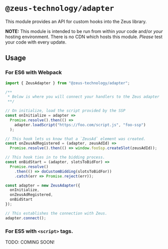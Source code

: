 # `@zeus-technology/adapter`

This module provides an API for custom hooks into the Zeus library.

**NOTE:** This module is intended to be run from within _your_ code and/or _your_ hosting environment. There is no CDN which hosts this module. _Please_ test your code with every update.

## Usage

### For ES6 with Webpack

```js
import { ZeusAdapter } from "@zeus-technology/adapter";

/**
 * Below is where you will connect your handlers to the Zeus adapter
 **/

// On initialize, load the script provided by the SSP
const onInitialize = adapter =>
  Promise.resolve().then(() =>
    adapter.loadScript("https://foo.com/script.js", "foo-ssp")
  );

// This hook lets us know that a `ZeusAd` element was created.
const onZeusAdRegistered = (adapter, zeusAdId) =>
  Promise.resolve().then(() => window.fooSsp.createSlot(zeusAdId));

// This hook ties in to the bidding process.
const onBidStart = (adapter, slotsToBidFor) =>
  Promise.resolve()
    .then(() => doCustomBidding(slotsToBidFor))
    .catch(err => Promise.reject(err));

const adapter = new ZeusAdapter({
  onInitialize,
  onZeusAdRegistered,
  onBidStart
});

// This establishes the connection with Zeus.
adapter.connect();
```

### For ES5 with `<script>` tags.

TODO: COMING SOON!
